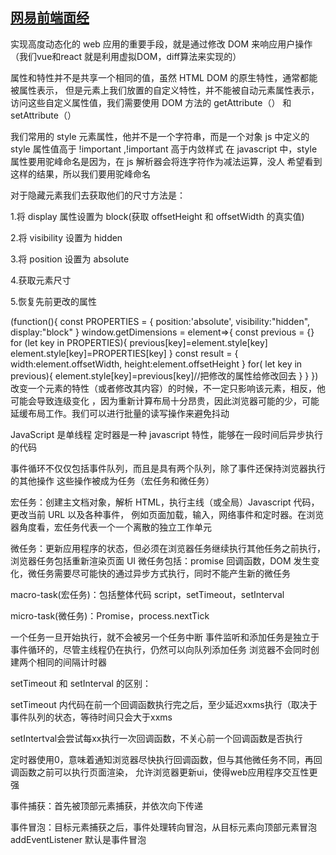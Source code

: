 
## [网易前端面经](http://link.zhihu.com/?target=http%3A//yrq110.me/2017/08/22/20170822-netease-intership/) 
实现高度动态化的 web 应用的重要手段，就是通过修改 DOM 来响应用户操作（我们vue和react 就是利用虚拟DOM，diff算法来实现的）

属性和特性并不是共享一个相同的值，虽然 HTML DOM 的原生特性，通常都能被属性表示， 但是元素上我们放置的自定义特性，并不能被自动元素属性表示，访问这些自定义属性值，我们需要使用 DOM 方法的 getAttribute（） 和 setAttribute（）

我们常用的 style 元素属性，他并不是一个字符串，而是一个对象 js 中定义的 style 属性值高于 !important ,!important 高于内敛样式 在 javascript 中，style 属性要用驼峰命名是因为，在 js 解析器会将连字符作为减法运算，没人 希望看到这样的结果，所以我们要用驼峰命名

对于隐藏元素我们去获取他们的尺寸方法是：

1.将 display 属性设置为 block(获取 offsetHeight 和 offsetWidth 的真实值)

2.将 visibility 设置为 hidden

3.将 position 设置为 absolute

4.获取元素尺寸

5.恢复先前更改的属性

(function(){
  const PROPERTIES = {
    position:'absolute',
    visibility:"hidden",
    display:"block"
  }
  window.getDimensions = element=>{
    const previous = {}
    for (let key in PROPERTIES){
      previous[key]=element.style[key]
      element.style[key]=PROPERTIES[key]
    }
    const result = {
      width:element.offsetWidth,
      height:element.offsetHeight
    }
    for( let key in previous){
      element.style[key]=previous[key]//把修改的属性给修改回去
    }
  }
})
改变一个元素的特性（或者修改其内容）的时候，不一定只影响该元素，相反，他可能会导致连级变化 ，因为重新计算布局十分昂贵，因此浏览器可能的少，可能延缓布局工作。我们可以进行批量的读写操作来避免抖动

JavaScript 是单线程 定时器是一种 javascript 特性，能够在一段时间后异步执行的代码

事件循环不仅仅包括事件队列，而且是具有两个队列，除了事件还保持浏览器执行的其他操作 这些操作被成为任务（宏任务和微任务）

宏任务：创建主文档对象，解析 HTML，执行主线（或全局）Javascript 代码，更改当前 URL 以及各种事件， 例如页面加载，输入，网络事件和定时器。在浏览器角度看，宏任务代表一个一个离散的独立工作单元

微任务：更新应用程序的状态，但必须在浏览器任务继续执行其他任务之前执行，浏览器任务包括重新渲染页面 UI 微任务包括：promise 回调函数，DOM 发生变化，微任务需要尽可能快的通过异步方式执行，同时不能产生新的微任务

macro-task(宏任务)：包括整体代码 script，setTimeout，setInterval

micro-task(微任务)：Promise，process.nextTick

一个任务一旦开始执行，就不会被另一个任务中断 事件监听和添加任务是独立于事件循环的，尽管主线程仍在执行，仍然可以向队列添加任务 浏览器不会同时创建两个相同的间隔计时器

setTimeout 和 setInterval 的区别：

setTimeout 内代码在前一个回调函数执行完之后，至少延迟xxms执行（取决于事件队列的状态，等待时间只会大于xxms

setIntertval会尝试每xx执行一次回调函数，不关心前一个回调函数是否执行

定时器使用0，意味着通知浏览器尽快执行回调函数，但与其他微任务不同，再回调函数之前可以执行页面渲染， 允许浏览器更新ui，使得web应用程序交互性更强

事件捕获：首先被顶部元素捕获，并依次向下传递

事件冒泡：目标元素捕获之后，事件处理转向冒泡，从目标元素向顶部元素冒泡 addEventListener 默认是事件冒泡
